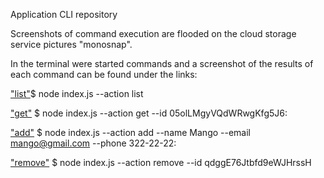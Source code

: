 Application CLI repository

Screenshots of command execution are flooded on the cloud storage service pictures "monosnap".

In the terminal were started commands and a screenshot of the results of each command can be found under the links:

["list"](https://monosnap.com/file/ktm0dacGGUepQabMykhk7aNHp8DPZV)$ node index.js --action list

["get"](https://monosnap.com/file/HnxSOF7Js782q0PivtZSaYxunXbUXR) $ node index.js --action get --id 05olLMgyVQdWRwgKfg5J6: 

["add"](https://monosnap.com/file/oaFqWOHoGznX6lLwaoV9Y0rn55kk3n) $ node index.js --action add --name Mango --email mango@gmail.com --phone 322-22-22: 


["remove"](https://monosnap.com/file/6QJeHnE8LfXk4KW0vjtsO31DvBGWer) $ node index.js --action remove --id qdggE76Jtbfd9eWJHrssH